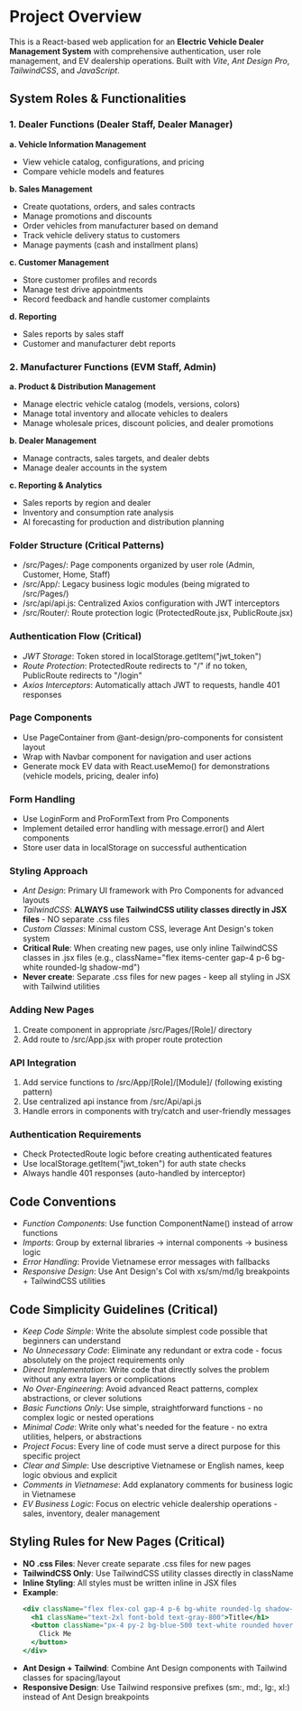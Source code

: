 # Project Overview

This is a React-based web application for an **Electric Vehicle Dealer Management System** with comprehensive authentication, user role management, and EV dealership operations. Built with *Vite*, *Ant Design Pro*, *TailwindCSS*, and *JavaScript*.


## System Roles & Functionalities

### 1. Dealer Functions (Dealer Staff, Dealer Manager)
**a. Vehicle Information Management**
- View vehicle catalog, configurations, and pricing
- Compare vehicle models and features

**b. Sales Management**
- Create quotations, orders, and sales contracts
- Manage promotions and discounts
- Order vehicles from manufacturer based on demand
- Track vehicle delivery status to customers
- Manage payments (cash and installment plans)

**c. Customer Management**
- Store customer profiles and records
- Manage test drive appointments
- Record feedback and handle customer complaints

**d. Reporting**
- Sales reports by sales staff
- Customer and manufacturer debt reports

### 2. Manufacturer Functions (EVM Staff, Admin)
**a. Product & Distribution Management**
- Manage electric vehicle catalog (models, versions, colors)
- Manage total inventory and allocate vehicles to dealers
- Manage wholesale prices, discount policies, and dealer promotions

**b. Dealer Management**
- Manage contracts, sales targets, and dealer debts
- Manage dealer accounts in the system

**c. Reporting & Analytics**
- Sales reports by region and dealer
- Inventory and consumption rate analysis
- AI forecasting for production and distribution planning

### Folder Structure (Critical Patterns)
- /src/Pages/: Page components organized by user role (Admin, Customer, Home, Staff)
- /src/App/: Legacy business logic modules (being migrated to /src/Pages/)
- /src/api/api.js: Centralized Axios configuration with JWT interceptors
- /src/Router/: Route protection logic (ProtectedRoute.jsx, PublicRoute.jsx)

### Authentication Flow (Critical)
- *JWT Storage*: Token stored in localStorage.getItem("jwt_token")
- *Route Protection*: ProtectedRoute redirects to "/" if no token, PublicRoute redirects to "/login"
- *Axios Interceptors*: Automatically attach JWT to requests, handle 401 responses
### Page Components
- Use PageContainer from @ant-design/pro-components for consistent layout
- Wrap with Navbar component for navigation and user actions
- Generate mock EV data with React.useMemo() for demonstrations (vehicle models, pricing, dealer info)

### Form Handling
- Use LoginForm and ProFormText from Pro Components
- Implement detailed error handling with message.error() and Alert components
- Store user data in localStorage on successful authentication

### Styling Approach
- *Ant Design*: Primary UI framework with Pro Components for advanced layouts
- *TailwindCSS*: **ALWAYS use TailwindCSS utility classes directly in JSX files** - NO separate .css files
- *Custom Classes*: Minimal custom CSS, leverage Ant Design's token system
- **Critical Rule**: When creating new pages, use only inline TailwindCSS classes in .jsx files (e.g., className="flex items-center gap-4 p-6 bg-white rounded-lg shadow-md")
- **Never create**: Separate .css files for new pages - keep all styling in JSX with Tailwind utilities

### Adding New Pages
1. Create component in appropriate /src/Pages/[Role]/ directory
2. Add route to /src/App.jsx with proper route protection

### API Integration
1. Add service functions to /src/App/[Role]/[Module]/ (following existing pattern)
2. Use centralized api instance from /src/Api/api.js
3. Handle errors in components with try/catch and user-friendly messages

### Authentication Requirements
- Check ProtectedRoute logic before creating authenticated features
- Use localStorage.getItem("jwt_token") for auth state checks
- Always handle 401 responses (auto-handled by interceptor)

## Code Conventions

- *Function Components*: Use function ComponentName() instead of arrow functions
- *Imports*: Group by external libraries → internal components → business logic
- *Error Handling*: Provide Vietnamese error messages with fallbacks
- *Responsive Design*: Use Ant Design's Col with xs/sm/md/lg breakpoints + TailwindCSS utilities

## Code Simplicity Guidelines (Critical)
- *Keep Code Simple*: Write the absolute simplest code possible that beginners can understand
- *No Unnecessary Code*: Eliminate any redundant or extra code - focus absolutely on the project requirements only
- *Direct Implementation*: Write code that directly solves the problem without any extra layers or complications
- *No Over-Engineering*: Avoid advanced React patterns, complex abstractions, or clever solutions
- *Basic Functions Only*: Use simple, straightforward functions - no complex logic or nested operations
- *Minimal Code*: Write only what's needed for the feature - no extra utilities, helpers, or abstractions
- *Project Focus*: Every line of code must serve a direct purpose for this specific project
- *Clear and Simple*: Use descriptive Vietnamese or English names, keep logic obvious and explicit
- *Comments in Vietnamese*: Add explanatory comments for business logic in Vietnamese
- *EV Business Logic*: Focus on electric vehicle dealership operations - sales, inventory, dealer management

## Styling Rules for New Pages (Critical)
- **NO .css Files**: Never create separate .css files for new pages
- **TailwindCSS Only**: Use TailwindCSS utility classes directly in className
- **Inline Styling**: All styles must be written inline in JSX files
- **Example**: 
  ```jsx
  <div className="flex flex-col gap-4 p-6 bg-white rounded-lg shadow-md">
    <h1 className="text-2xl font-bold text-gray-800">Title</h1>
    <button className="px-4 py-2 bg-blue-500 text-white rounded hover:bg-blue-600">
      Click Me
    </button>
  </div>
  ```
- **Ant Design + Tailwind**: Combine Ant Design components with Tailwind classes for spacing/layout
- **Responsive Design**: Use Tailwind responsive prefixes (sm:, md:, lg:, xl:) instead of Ant Design breakpoints